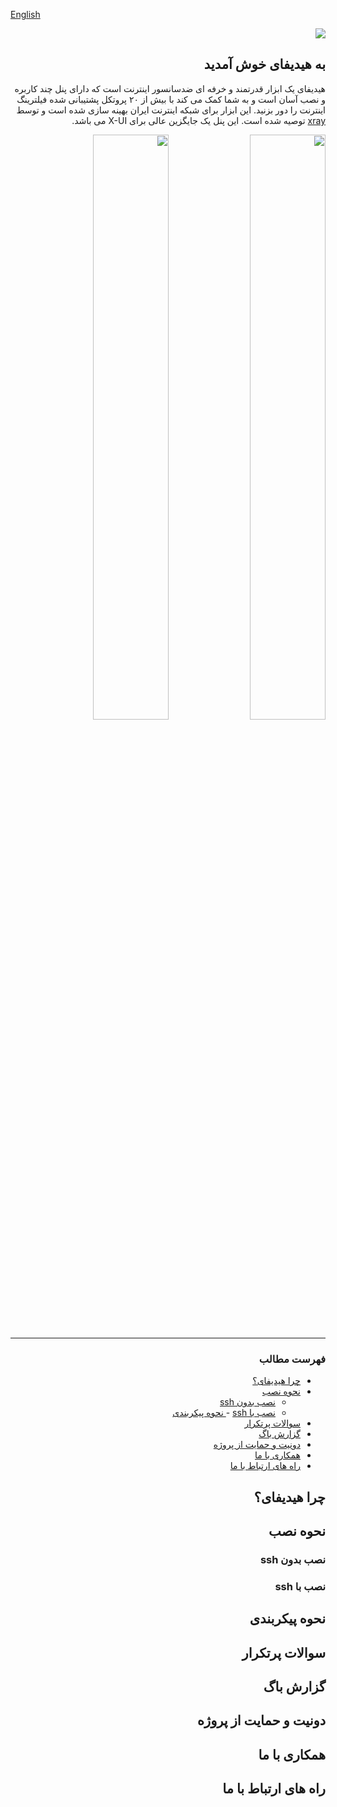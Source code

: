 
[English](https://github.com/hiddify/hiddify-config#readme)

<div dir="rtl" markdown="1">

<img src="https://user-images.githubusercontent.com/125398461/227777845-a4d0f86b-faa2-4f2b-a410-4aa5f68bfe19.png" dir="rtl" />

## به هیدیفای خوش آمدید
هیدیفای یک ابزار قدرتمند و خرفه ای ضدسانسور اینترنت است که دارای پنل چند کاربره و نصب آسان است و به شما کمک می کند با بیش از ۲۰ پروتکل پشتیبانی شده فیلترینگ اینترنت را دور بزنید. این ابزار برای شبکه اینترنت ایران بهینه سازی شده است و توسط [xray](https://github.com/XTLS/Xray-core) توصیه شده است. این پنل یک جایگزین عالی برای X-UI می باشد.

<img width="49%" src="https://user-images.githubusercontent.com/125398461/227777647-01d249bf-d3c2-4cc6-a591-543d9826f5b1.png" />
<img width="49%" src="https://user-images.githubusercontent.com/125398461/227777629-47ca8877-40b2-43e8-b6c3-27a869c5d786.png" />





***
### فهرست مطالب
- [چرا هیدیفای؟]()
- [نحوه نصب](https://github.com/hiddify/hiddify-config/main/README_fa.md#%D9%86%D8%AD%D9%88%D9%87-%D9%86%D8%B5%D8%A8) 
    - [نصب بدون ssh]()
    - [نصب با ssh]()
-[ نحوه پیکربندی]()
- [سوالات پرتکرار]()
- [گزارش باگ]()
- [دونیت و حمایت از پروژه]()
- [همکاری با ما]()
- [راه های ارتباط با ما]()
## چرا هیدیفای؟

## نحوه نصب

### نصب بدون ssh

### نصب با ssh

## نحوه پیکربندی

## سوالات پرتکرار

## گزارش باگ

## دونیت و حمایت از پروژه

## همکاری با ما

## راه های ارتباط با ما


</div>

